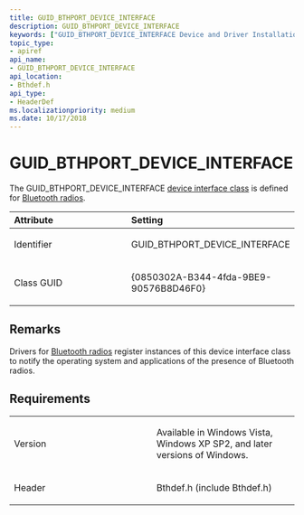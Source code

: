 ```yaml
---
title: GUID_BTHPORT_DEVICE_INTERFACE
description: GUID_BTHPORT_DEVICE_INTERFACE
keywords: ["GUID_BTHPORT_DEVICE_INTERFACE Device and Driver Installation"]
topic_type:
- apiref
api_name:
- GUID_BTHPORT_DEVICE_INTERFACE
api_location:
- Bthdef.h
api_type:
- HeaderDef
ms.localizationpriority: medium
ms.date: 10/17/2018
---
```


# GUID_BTHPORT_DEVICE_INTERFACE


The GUID_BTHPORT_DEVICE_INTERFACE [device interface class](./overview-of-device-interface-classes.md) is defined for [Bluetooth radios](/previous-versions/windows/hardware/drivers/ff536596(v=vs.85)).

<table>
<colgroup>
<col width="50%" />
<col width="50%" />
</colgroup>
<thead>
<tr class="header">
<th align="left">Attribute</th>
<th align="left">Setting</th>
</tr>
</thead>
<tbody>
<tr class="odd">
<td align="left"><p>Identifier</p></td>
<td align="left"><p>GUID_BTHPORT_DEVICE_INTERFACE</p></td>
</tr>
<tr class="even">
<td align="left"><p>Class GUID</p></td>
<td align="left"><p>{0850302A-B344-4fda-9BE9-90576B8D46F0}</p></td>
</tr>
</tbody>
</table>

 

Remarks
-------

Drivers for [Bluetooth radios](/previous-versions/windows/hardware/drivers/ff536596(v=vs.85)) register instances of this device interface class to notify the operating system and applications of the presence of Bluetooth radios.

Requirements
------------

<table>
<colgroup>
<col width="50%" />
<col width="50%" />
</colgroup>
<tbody>
<tr class="odd">
<td align="left"><p>Version</p></td>
<td align="left"><p>Available in Windows Vista, Windows XP SP2, and later versions of Windows.</p></td>
</tr>
<tr class="even">
<td align="left"><p>Header</p></td>
<td align="left">Bthdef.h (include Bthdef.h)</td>
</tr>
</tbody>
</table>

 

